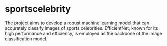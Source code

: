 # sportscelebrity
The project aims to develop a robust machine learning model that can accurately classify images of sports celebrities. EfficientNet, known for its high performance and efficiency, is employed as the backbone of the image classification model.
